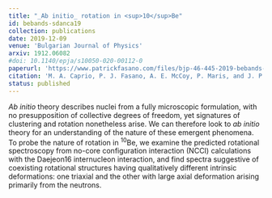 ```yaml
---
title: "_Ab initio_ rotation in <sup>10</sup>Be"
id: bebands-sdanca19
collection: publications
date: 2019-12-09
venue: 'Bulgarian Journal of Physics'
arxiv: 1912.06082
#doi: 10.1140/epja/s10050-020-00112-0
paperurl: 'https://www.patrickfasano.com/files/bjp-46-445-2019-bebands-sdanca19_PREPRINT.pdf'
citation: 'M. A. Caprio, P. J. Fasano, A. E. McCoy, P. Maris, and J. P. Vary, Bulg. J. Phys. 46, 445 (2019).'
status: published
---
```

_Ab initio_ theory describes nuclei from a fully microscopic formulation,
with no presupposition of collective degrees of freedom, yet signatures of
clustering and rotation nonetheless arise.
We can therefore look to _ab initio_ theory for an understanding of the
nature of these emergent phenomena.
To probe the nature of rotation in <sup>10</sup>Be,
we examine the predicted rotational spectroscopy from no-core configuration
interaction (NCCI) calculations with the Daejeon16 internucleon interaction,
and find spectra suggestive of coexisting rotational structures having
qualitatively different intrinsic deformations: one triaxial and the other with
large axial deformation arising primarily from the neutrons.
